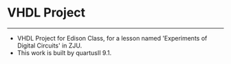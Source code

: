 # VHDL Project
---------------
+ VHDL Project for Edison Class, for a lesson named 'Experiments of Digital Circuits' in ZJU.
+ This work is built by quartusII 9.1.